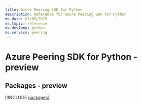```yaml
---
title: Azure Peering SDK for Python
description: Reference for Azure Peering SDK for Python
ms.date: 03/05/2025
ms.topic: reference
ms.devlang: python
ms.service: peering
---
```

# Azure Peering SDK for Python - preview
## Packages - preview
[!INCLUDE [packages](peering-index.md)]